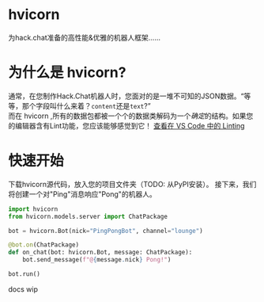 # hvicorn
为hack.chat准备的高性能&优雅的机器人框架……

# 为什么是 hvicorn?
通常，在您制作Hack.Chat机器人时，您面对的是一堆不可知的JSON数据。“等等，那个字段叫什么来着？`content`还是`text`?”  
而在 hvicorn ,所有的数据包都被一个个的数据类解码为一个*确定*的结构。如果您的编辑器含有Lint功能，您应该能够感觉到它！
[查看在 VS Code 中的 Linting](linting.gif)

# 快速开始
下载hvicorn源代码，放入您的项目文件夹（TODO: 从PyPI安装）。
接下来，我们将创建一个对"Ping"消息响应"Pong"的机器人。

```python
import hvicorn
from hvicorn.models.server import ChatPackage

bot = hvicorn.Bot(nick="PingPongBot", channel="lounge")

@bot.on(ChatPackage)
def on_chat(bot: hvicorn.Bot, message: ChatPackage):
    bot.send_message(f"@{message.nick} Pong!")

bot.run()
```

docs wip